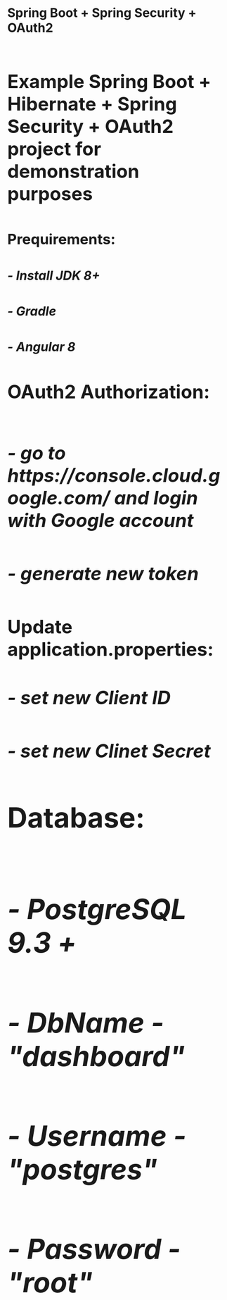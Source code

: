   **<h1>Spring Boot + Spring Security + OAuth2<h1>**

 <h2>Example Spring Boot + Hibernate + Spring Security + OAuth2 project for demonstration purposes<h2>
 
  <h3>Prequirements:<h3>
   
  <h5>- Install JDK 8+ <h5>
  <h5>- Gradle <h5> 
  <h5>- Angular 8 <h5> 
        
   **<h2>OAuth2 Authorization:<h2>**
       
  <h5>- go to https://console.cloud.google.com/ and login with Google account <h5>
  <h5>- generate new token<h5>
    
  <h4>Update application.properties:<h4>
  <h5>- set new Client ID <h5> 
  <h5>- set new Clinet Secret <h5>
  
  **<h2>Database:<h2>**
  <h5>- PostgreSQL  9.3 + <h5>
  <h5>- DbName   - "dashboard" <h5>
  <h5>- Username - "postgres" <h5> 
  <h5>- Password - "root" <h5> 
    